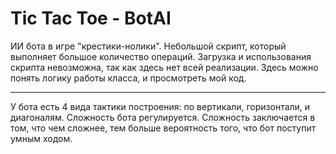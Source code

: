 # Tic Tac Toe - BotAI
ИИ бота в игре "крестики-нолики". Небольшой скрипт, который выполняет большое количество операций.
Загрузка и использования скрипта невозможна, так как здесь нет всей реализации. Здесь можно понять логику работы класса, и просмотреть мой код.
***
У бота есть 4 вида тактики построения: по вертикали, горизонтали, и диагоналям.
Сложность бота регулируется. Сложность заключается в том, что чем сложнее, тем больше вероятность того, что бот поступит умным ходом.
